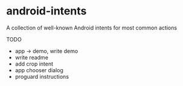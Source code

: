 android-intents
===============

A collection of well-known Android intents for most common actions

TODO
- app -> demo, write demo
- write readme
- add crop intent
- app chooser dialog
- proguard instructions